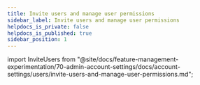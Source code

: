 ```yaml
---
title: Invite users and manage user permissions
sidebar_label: Invite users and manage user permissions
helpdocs_is_private: false
helpdocs_is_published: true
sidebar_position: 1
---
```


import InviteUsers from "@site/docs/feature-management-experimentation/70-admin-account-settings/docs/account-settings/users/invite-users-and-manage-user-permissions.md";

<InviteUsers />
